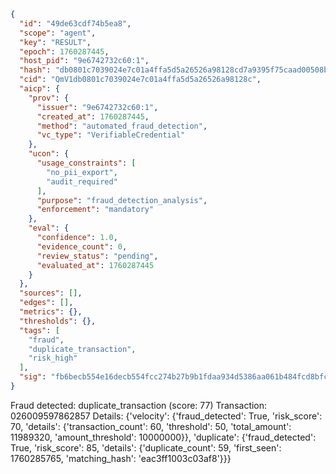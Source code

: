```json
{
  "id": "49de63cdf74b5ea8",
  "scope": "agent",
  "key": "RESULT",
  "epoch": 1760287445,
  "host_pid": "9e6742732c60:1",
  "hash": "db0801c7039024e7c01a4ffa5d5a26526a98128cd7a9395f75caad00508bd8a6",
  "cid": "QmV1db0801c7039024e7c01a4ffa5d5a26526a98128c",
  "aicp": {
    "prov": {
      "issuer": "9e6742732c60:1",
      "created_at": 1760287445,
      "method": "automated_fraud_detection",
      "vc_type": "VerifiableCredential"
    },
    "ucon": {
      "usage_constraints": [
        "no_pii_export",
        "audit_required"
      ],
      "purpose": "fraud_detection_analysis",
      "enforcement": "mandatory"
    },
    "eval": {
      "confidence": 1.0,
      "evidence_count": 0,
      "review_status": "pending",
      "evaluated_at": 1760287445
    }
  },
  "sources": [],
  "edges": [],
  "metrics": {},
  "thresholds": {},
  "tags": [
    "fraud",
    "duplicate_transaction",
    "risk_high"
  ],
  "sig": "fb6becb554e16decb554fcc274b27b9b1fdaa934d5386aa061b484fcd8bfc8d8"
}
```

Fraud detected: duplicate_transaction (score: 77)
Transaction: 026009597862857
Details: {'velocity': {'fraud_detected': True, 'risk_score': 70, 'details': {'transaction_count': 60, 'threshold': 50, 'total_amount': 11989320, 'amount_threshold': 10000000}}, 'duplicate': {'fraud_detected': True, 'risk_score': 85, 'details': {'duplicate_count': 59, 'first_seen': 1760285765, 'matching_hash': 'eac3ff1003c03af8'}}}